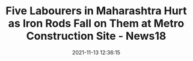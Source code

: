 ---
"title": "Five Labourers in Maharashtra Hurt as Iron Rods Fall on Them at Metro Construction Site - News18"
"date": "2021-11-13 12:36:15"
"feed_name": "GOOGLENEWSCONSTRUCTION"
"feed_website": "https://news.google.com/search?q=construction%2Bincident&hl=en-US&gl=US&ceid=US:en"
"feed_rss": "https://news.google.com/rss/search?q=construction%2Bincident&hl=en-US&gl=US&ceid=US:en"
"link": "https://www.news18.com/news/india/five-labourers-in-maharashtra-hurt-as-iron-rods-fall-on-them-at-metro-construction-site-4439810.html"
"source": "{'href': 'https://www.news18.com', 'title': 'News18'}"
"file": "_posts/2021-1-1-cdc34b3f3ec8f0eed6f1d8584ab8742b68ec4c74.md"
"accident": "1"
"drilling": "0"
"dead": "0"
"injured": "5"
"arrested": "0"
"place": "maharashtra"
"where": "construction site"
"causes": "fall"
"place_uri": "http://en.wikipedia.org/wiki/Maharashtra"
---